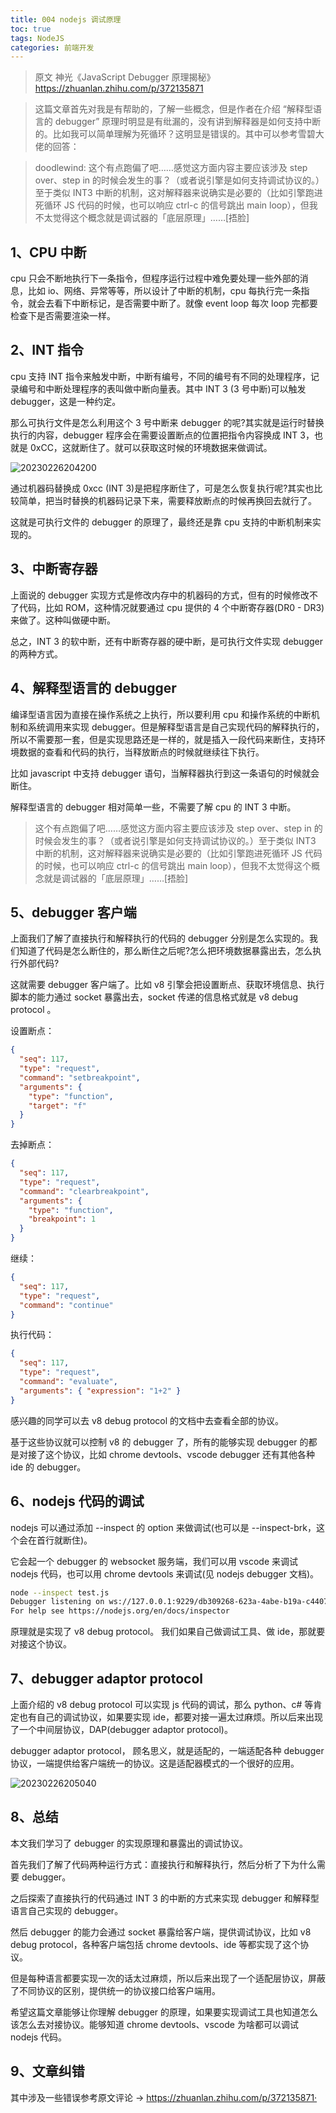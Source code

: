 ```yaml
---
title: 004 nodejs 调试原理
toc: true
tags: NodeJS
categories: 前端开发
---
```


> 原文 神光《JavaScript Debugger 原理揭秘》 https://zhuanlan.zhihu.com/p/372135871

> 这篇文章首先对我是有帮助的，了解一些概念，但是作者在介绍 “解释型语言的 debugger” 原理时明显是有纰漏的，没有讲到解释器是如何支持中断的。比如我可以简单理解为死循环？这明显是错误的。其中可以参考雪碧大佬的回答：

> doodlewind: 这个有点跑偏了吧……感觉这方面内容主要应该涉及 step over、step in 的时候会发生的事？（或者说引擎是如何支持调试协议的。）至于类似 INT3 中断的机制，这对解释器来说确实是必要的（比如引擎跑进死循环 JS 代码的时候，也可以响应 ctrl-c 的信号跳出 main loop），但我不太觉得这个概念就是调试器的「底层原理」……[捂脸]

## 1、CPU 中断

cpu 只会不断地执行下一条指令，但程序运行过程中难免要处理一些外部的消息，比如 io、网络、异常等等，所以设计了中断的机制，cpu 每执行完一条指令，就会去看下中断标记，是否需要中断了。就像 event loop 每次 loop 完都要检查下是否需要渲染一样。

## 2、INT 指令

cpu 支持 INT 指令来触发中断，中断有编号，不同的编号有不同的处理程序，记录编号和中断处理程序的表叫做中断向量表。其中 INT 3 (3 号中断)可以触发 debugger，这是一种约定。

那么可执行文件是怎么利用这个 3 号中断来 debugger 的呢?其实就是运行时替换执行的内容，debugger 程序会在需要设置断点的位置把指令内容换成 INT 3，也就是 0xCC，这就断住了。就可以获取这时候的环境数据来做调试。

![20230226204200](http://s3.airtlab.com/blog/20230226204200.png)

通过机器码替换成 0xcc (INT 3)是把程序断住了，可是怎么恢复执行呢?其实也比较简单，把当时替换的机器码记录下来，需要释放断点的时候再换回去就行了。

这就是可执行文件的 debugger 的原理了，最终还是靠 cpu 支持的中断机制来实现的。

## 3、中断寄存器

上面说的 debugger 实现方式是修改内存中的机器码的方式，但有的时候修改不了代码，比如 ROM，这种情况就要通过 cpu 提供的 4 个中断寄存器(DR0 - DR3)来做了。这种叫做硬中断。

总之，INT 3 的软中断，还有中断寄存器的硬中断，是可执行文件实现 debugger 的两种方式。

## 4、解释型语言的 debugger

编译型语言因为直接在操作系统之上执行，所以要利用 cpu 和操作系统的中断机制和系统调用来实现 debugger。但是解释型语言是自己实现代码的解释执行的，所以不需要那一套，但是实现思路还是一样的，就是插入一段代码来断住，支持环境数据的查看和代码的执行，当释放断点的时候就继续往下执行。

比如 javascript 中支持 debugger 语句，当解释器执行到这一条语句的时候就会断住。

解释型语言的 debugger 相对简单一些，不需要了解 cpu 的 INT 3 中断。

> 这个有点跑偏了吧……感觉这方面内容主要应该涉及 step over、step in 的时候会发生的事？（或者说引擎是如何支持调试协议的。）至于类似 INT3 中断的机制，这对解释器来说确实是必要的（比如引擎跑进死循环 JS 代码的时候，也可以响应 ctrl-c 的信号跳出 main loop），但我不太觉得这个概念就是调试器的「底层原理」……[捂脸]

## 5、debugger 客户端

上面我们了解了直接执行和解释执行的代码的 debugger 分别是怎么实现的。我们知道了代码是怎么断住的，那么断住之后呢?怎么把环境数据暴露出去，怎么执行外部代码?

这就需要 debugger 客户端了。比如 v8 引擎会把设置断点、获取环境信息、执行脚本的能力通过 socket 暴露出去，socket 传递的信息格式就是 v8 debug protocol 。

设置断点：

```json
{
  "seq": 117,
  "type": "request",
  "command": "setbreakpoint",
  "arguments": {
    "type": "function",
    "target": "f"
  }
}
```

去掉断点：

```json
{
  "seq": 117,
  "type": "request",
  "command": "clearbreakpoint",
  "arguments": {
    "type": "function",
    "breakpoint": 1
  }
}
```

继续：

```json
{
  "seq": 117,
  "type": "request",
  "command": "continue"
}
```

执行代码：

```json
{
  "seq": 117,
  "type": "request",
  "command": "evaluate",
  "arguments": { "expression": "1+2" }
}
```
感兴趣的同学可以去 v8 debug protocol 的文档中去查看全部的协议。

基于这些协议就可以控制 v8 的 debugger 了，所有的能够实现 debugger 的都是对接了这个协议，比如 chrome devtools、vscode debugger 还有其他各种 ide 的 debugger。

## 6、nodejs 代码的调试

nodejs 可以通过添加 --inspect 的 option 来做调试(也可以是 --inspect-brk，这个会在首行就断住)。

它会起一个 debugger 的 websocket 服务端，我们可以用 vscode 来调试 nodejs 代码，也可以用 chrome devtools 来调试(见 nodejs debugger 文档)。

```bash
node --inspect test.js
Debugger listening on ws://127.0.0.1:9229/db309268-623a-4abe-b19a-c4407ed8998d
For help see https://nodejs.org/en/docs/inspector
```

原理就是实现了 v8 debug protocol。
我们如果自己做调试工具、做 ide，那就要对接这个协议。

## 7、debugger adaptor protocol
上面介绍的 v8 debug protocol 可以实现 js 代码的调试，那么 python、c# 等肯定也有自己的调试协议，如果要实现 ide，都要对接一遍太过麻烦。所以后来出现了一个中间层协议，DAP(debugger adaptor protocol)。

debugger adaptor protocol， 顾名思义，就是适配的，一端适配各种 debugger 协议，一端提供给客户端统一的协议。这是适配器模式的一个很好的应用。

![20230226205040](http://s3.airtlab.com/blog/20230226205040.png)

## 8、总结

本文我们学习了 debugger 的实现原理和暴露出的调试协议。

首先我们了解了代码两种运行方式：直接执行和解释执行，然后分析了下为什么需要 debugger。

之后探索了直接执行的代码通过 INT 3 的中断的方式来实现 debugger 和解释型语言自己实现的 debugger。

然后 debugger 的能力会通过 socket 暴露给客户端，提供调试协议，比如 v8 debug protocol，各种客户端包括 chrome devtools、ide 等都实现了这个协议。

但是每种语言都要实现一次的话太过麻烦，所以后来出现了一个适配层协议，屏蔽了不同协议的区别，提供统一的协议接口给客户端用。

希望这篇文章能够让你理解 debugger 的原理，如果要实现调试工具也知道怎么该怎么去对接协议。能够知道 chrome devtools、vscode 为啥都可以调试 nodejs 代码。

## 9、文章纠错
其中涉及一些错误参考原文评论 -> https://zhuanlan.zhihu.com/p/372135871·